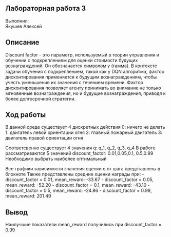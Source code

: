 ## Лабораторная работа 3
Выполнил:  
Якушев Алексей 



## Описание
Discount factor - это параметр, используемый в теории управления и обучении с подкреплением для оценки стоимости будущих вознаграждений. Он обозначается символом  𝛾  (гамма).
В контексте задачи обучения с подкреплением, такой как у DQN алгоритма, фактор дисконтирования применяется к будущим вознаграждениям, чтобы учесть уменьшение их значения с течением времени. Фактор дисконтирования позволяет агенту принимать во внимание не только мгновенные вознаграждения, но и будущие вознаграждения, приводя к более долгосрочной стратегии.

## Ход работы

В данной среде существует 4 дискретных действия 
    0: ничего не делать
    1: двигатель левой ориентации огня
    2: главный пожарный двигатель
    3: двигатель правой ориентации огня

Соответсвенно существует 4 значения q: q_1, q_2, q_3, q_4 
В работе рассматриваются 5 значений discount_factor: 0.01,0.05,0.1, 0.5,0.99
Необходимо выбрать наиболее оптимальный

Все графики зависимости значения оценки q от шага представлены в блокноте 
Также представлены средние оценки награды при:
    - discount_factor = 0.01, mean_reward: -33.67 
    - discount_factor = 0.05, mean_reward: -52.20
    - discount_factor = 0.1, mean_reward: -43.10
    - discount_factor = 0.5, mean_reward: -24.86 
    - discount_factor = 0.99, mean_reward: 201.49

## Вывод
Наилучшие показатели mean_reward получились при discount_factor = 0.99